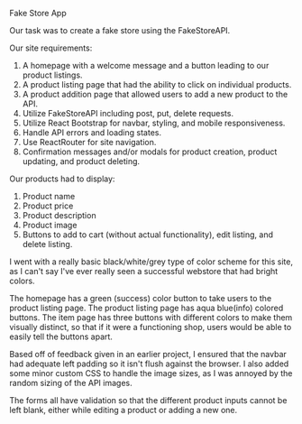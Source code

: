 Fake Store App

Our task was to create a fake store using the FakeStoreAPI. 

Our site requirements:
1. A homepage with a welcome message and a button leading to our product listings.
2. A product listing page that had the ability to click on individual products.
3. A product addition page that allowed users to add a new product to the API.
4. Utilize FakeStoreAPI including post, put, delete requests.
5. Utilize React Bootstrap for navbar, styling, and mobile responsiveness.
6. Handle API errors and loading states.
7. Use ReactRouter for site navigation.
8. Confirmation messages and/or modals for product creation, product updating, and product deleting.


Our products had to display:
1. Product name
2. Product price
3. Product description
4. Product image
5. Buttons to add to cart (without actual functionality), edit listing, and delete listing. 


I went with a really basic black/white/grey type of color scheme for this site, as I can't say I've ever really seen a successful webstore that had bright colors. 

The homepage has a green (success) color button to take users to the product listing page. The product listing page has aqua blue(info) colored buttons. The item page has three buttons with different colors to make them visually distinct, so that if it were a functioning shop, users would be able to easily tell the buttons apart. 

Based off of feedback given in an earlier project, I ensured that the navbar had adequate left padding so it isn't flush against the browser. I also added some minor custom CSS to handle the image sizes, as I was annoyed by the random sizing of the API images. 

The forms all have validation so that the different product inputs cannot be left blank, either while editing a product or adding a new one. 
